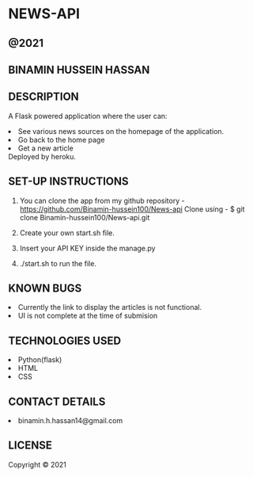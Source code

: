## <h1> NEWS-API </h1>

## @2021
## BINAMIN HUSSEIN HASSAN

## DESCRIPTION
A Flask powered application where the user can:
    <li>See various news sources on the homepage of the application.</li>
    <li>Go back to the home page</li>
    <li>Get a new article</li>
Deployed by heroku.

## SET-UP INSTRUCTIONS
1. You can clone the app from my github repository - https://github.com/Binamin-hussein100/News-api
Clone using - $ git clone Binamin-hussein100/News-api.git

2. Create your own start.sh file.

3. Insert your API KEY inside the manage.py

4. ./start.sh to run the file.

## KNOWN BUGS
<li>Currently the link to display the articles is not functional.</li>
<li>UI is not complete at the time of submision </li>

## TECHNOLOGIES USED

<li>Python(flask)</li>
<li>HTML</li>
<li>CSS</li>

## CONTACT DETAILS
<li>binamin.h.hassan14@gmail.com</li>

## LICENSE
Copyright © 2021